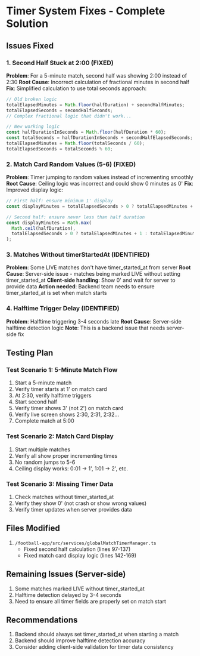 # Timer System Fixes - Complete Solution

## Issues Fixed

### 1. Second Half Stuck at 2:00 (FIXED)
**Problem**: For a 5-minute match, second half was showing 2:00 instead of 2:30
**Root Cause**: Incorrect calculation of fractional minutes in second half
**Fix**: Simplified calculation to use total seconds approach:
```typescript
// Old broken logic
totalElapsedMinutes = Math.floor(halfDuration) + secondHalfMinutes;
totalElapsedSeconds = secondHalfSeconds;
// Complex fractional logic that didn't work...

// New working logic
const halfDurationInSeconds = Math.floor(halfDuration * 60);
const totalSeconds = halfDurationInSeconds + secondHalfElapsedSeconds;
totalElapsedMinutes = Math.floor(totalSeconds / 60);
totalElapsedSeconds = totalSeconds % 60;
```

### 2. Match Card Random Values (5-6) (FIXED)
**Problem**: Timer jumping to random values instead of incrementing smoothly
**Root Cause**: Ceiling logic was incorrect and could show 0 minutes as 0'
**Fix**: Improved display logic:
```typescript
// First half: ensure minimum 1' display
const displayMinutes = totalElapsedSeconds > 0 ? totalElapsedMinutes + 1 : Math.max(1, totalElapsedMinutes);

// Second half: ensure never less than half duration
const displayMinutes = Math.max(
  Math.ceil(halfDuration),
  totalElapsedSeconds > 0 ? totalElapsedMinutes + 1 : totalElapsedMinutes
);
```

### 3. Matches Without timerStartedAt (IDENTIFIED)
**Problem**: Some LIVE matches don't have timer_started_at from server
**Root Cause**: Server-side issue - matches being marked LIVE without setting timer_started_at
**Client-side handling**: Show 0' and wait for server to provide data
**Action needed**: Backend team needs to ensure timer_started_at is set when match starts

### 4. Halftime Trigger Delay (IDENTIFIED)
**Problem**: Halftime triggering 3-4 seconds late
**Root Cause**: Server-side halftime detection logic
**Note**: This is a backend issue that needs server-side fix

## Testing Plan

### Test Scenario 1: 5-Minute Match Flow
1. Start a 5-minute match
2. Verify timer starts at 1' on match card
3. At 2:30, verify halftime triggers
4. Start second half
5. Verify timer shows 3' (not 2') on match card
6. Verify live screen shows 2:30, 2:31, 2:32...
7. Complete match at 5:00

### Test Scenario 2: Match Card Display
1. Start multiple matches
2. Verify all show proper incrementing times
3. No random jumps to 5-6
4. Ceiling display works: 0:01 → 1', 1:01 → 2', etc.

### Test Scenario 3: Missing Timer Data
1. Check matches without timer_started_at
2. Verify they show 0' (not crash or show wrong values)
3. Verify timer updates when server provides data

## Files Modified
1. `/football-app/src/services/globalMatchTimerManager.ts`
   - Fixed second half calculation (lines 97-137)
   - Fixed match card display logic (lines 142-169)

## Remaining Issues (Server-side)
1. Some matches marked LIVE without timer_started_at
2. Halftime detection delayed by 3-4 seconds
3. Need to ensure all timer fields are properly set on match start

## Recommendations
1. Backend should always set timer_started_at when starting a match
2. Backend should improve halftime detection accuracy
3. Consider adding client-side validation for timer data consistency